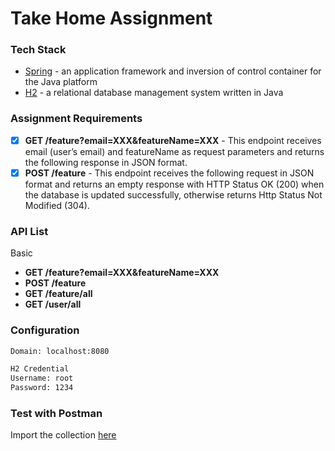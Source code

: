 # Take Home Assignment

### Tech Stack

* [Spring](https://spring.io/) - an application framework and inversion of control container for the Java platform
* [H2](https://www.h2database.com/html/main.html) - a relational database management system written in Java

### Assignment Requirements
- [x] **GET /feature?email=XXX&featureName=XXX** - This endpoint receives email (user’s email) and featureName as request parameters and returns the following response in JSON format.
- [x] **POST /feature** - This endpoint receives the following request in JSON format and returns an empty response with HTTP Status OK (200) when the database is updated successfully, otherwise returns Http Status Not Modified (304).

### API List
Basic 
* **GET /feature?email=XXX&featureName=XXX**
* **POST /feature**
* **GET /feature/all**
* **GET /user/all**

### Configuration
```sh
Domain: localhost:8080

H2 Credential
Username: root
Password: 1234
```

### Test with Postman
Import the collection [here](https://github.com/jayfrey/moneylion-test/blob/dev/Take-Home-Test.postman_collection.json)
